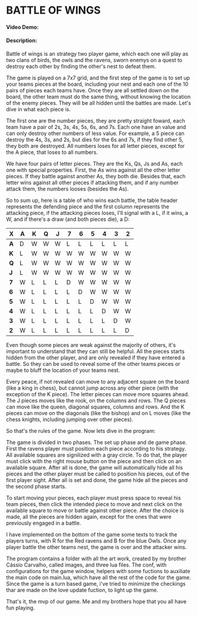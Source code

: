 # **BATTLE OF WINGS**
#### Video Demo:  <URL HERE>
#### Description:

Battle of wings is an strategy two player game, which each one will play as two clans of birds, the owls and the ravens, sworn enemys on a quest to destroy each other by finding the other's nest to defeat them.

The game is played on a 7x7 grid, and the first step of the game is to set up your teams pieces at the board, including your nest and each one of the 10 pairs of pieces each teams have. Once they are all settled down on the board, the other team must do the same thing, without knowing the location of the enemy pieces. They will be all hidden until the battles are made. Let's dive in what each piece is.

The first one are the number pieces, they are pretty straight foward, each team have a pair of 2s, 3s, 4s, 5s, 6s, and 7s. Each one have an value and can only destroy other numbers of less value. For example, a 5 piece can destroy the 4s, 3s, and 2s, but dies for the 6s and 7s, if they find other 5, they both are destroyed. All numbers loses for all letter pieces, except for the A piece, that loses to all numbers.

We have four pairs of letter pieces. They are the Ks, Qs, Js and As, each one with special properties. First, the As wins against all the other letter pieces. If they battle against another As, they both die. Besides that, each letter wins against all other pieces if attacking them, and if any number attack them, the numbers looses (besides the As).

So to sum up, here is a table of who wins each battle, the table header represents the defending piece and the first column represents the attacking piece, if the attacking pieces loses, I'll signal with a L, if it wins, a W, and if there's a draw (and both pieces die), a D:

| X | **A** | **K** | **Q** | **J** | **7** | **6** | **5** | **4** | **3** | **2** |
| ----------- | ----------- | ----------- | ----------- | ----------- | ----------- | ----------- | ----------- | ----------- | ----------- | ----------- |
| **A** | D | W | W | W | L | L | L | L | L | L | 
| **K** | L | W | W | W | W | W | W | W | W | W |
| **Q** | L | W | W | W | W | W | W | W | W | W |
| **J** | L | W | W | W | W | W | W | W | W | W |
| **7** | W | L | L | L | D | W | W | W | W | W |
| **6** | W | L | L | L | L | D | W | W | W | W |
| **5** | W | L | L | L | L | L | D | W | W | W |
| **4** | W | L | L | L | L | L | L | D | W | W |
| **3** | W | L | L | L | L | L | L | L | D | W |
| **2** | W | L | L | L | L | L | L | L | L | D |

Even though some pieces are weak against the majority of others, it's important to understand that they can still be helpful. All the pieces starts hidden from the other player, and are only revealed if they have entered a battle. So they can be used to reveal some of the other teams pieces or maybe to bluff the location of your teams nest.

Every peace, if not revealed can move to any adjacent square on the board (like a king in chess), but cannot jump across any other piece (with the exception of the K piece). The letter pieces can move more squares ahead. The J pieces moves like the rook, on the columns and rows. The Q pieces can move like the queen, diagonal squares, columns and rows. And the K pieces can move on the diagonals (like the bishop) and on L moves (like the chess knights, including jumping over other pieces).

So that's the rules of the game. Now lets dive in the program:

The game is divided in two phases. The set up phase and de game phase. First the ravens player must position each piece according to his strategy. All available squares are signilized with a gray circle. To do that, the player must click with the right mouse button on the piece and then click on an available square. After all is done, the game will automatically hide all his pieces and the other player must be called to position his pieces, out of the first player sight. After all is set and done, the game hide all the pieces and the second phase starts.

To start moving your pieces, each player must press space to reveal his team pieces, then click the intended piece to move and next click on the available square to move or battle against other piece. After the choice is made, all the pieces are hidden again, except for the ones that were previously engaged in a battle.

I have implemented on the bottom of the game some texts to track the players turns, with R for the Red ravens and B for the blue Owls. Once any player battle the other teams nest, the game is over and the attacker wins.

The program contains a folder with all the art work, created by my brother Cássio Carvalho, called images, and three lua files. The conf, with configurations for the game window, helpers with some fuctions to auxiliate the main code on main.lua, which have all the rest of the code for the game. Since the game is a turn based game, i've tried to minimize the checkings thar are made on the love update fuction, to light up the game.

That's it, the mvp of our game. Me and my brothers hope that you all have fun playing.





